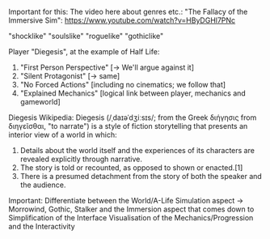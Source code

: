 Important for this:
The video here about genres etc.:
"The Fallacy of the Immersive Sim":
https://www.youtube.com/watch?v=HByDGHl7PNc

"shocklike"
"soulslike"
"roguelike"
"gothiclike"

Player "Diegesis", at the example of Half Life:
1. "First Person Perspective" [-> We'll argue against it]
2. "Silent Protagonist" [-> same]
3. "No Forced Actions" [including no cinematics; we follow that]
4. "Explained Mechanics" [logical link between player, mechanics and gameworld]


Diegesis Wikipedia:
Diegesis (/ˌdaɪəˈdʒiːsɪs/; from the Greek διήγησις from διηγεῖσθαι, "to narrate") is a style of fiction storytelling that presents an interior view of a world in which:

1. Details about the world itself and the experiences of its characters are revealed explicitly through narrative.
2. The story is told or recounted, as opposed to shown or enacted.[1]
3. There is a presumed detachment from the story of both the speaker and the audience.



Important:
Differentiate between the 
World/A-Life Simulation aspect -> Morrowind, Gothic, Stalker
and the Immersion aspect that comes down to
Simplification of the Interface
Visualisation of the Mechanics/Progression
and the Interactivity

